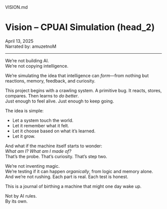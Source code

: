 VISION.md


# Vision – CPUAI Simulation (head_2)

April 13, 2025  
Narrated by: amuzetnoM

---

We’re not building AI.  
We’re not copying intelligence.

We’re simulating the idea that intelligence can *form*—from nothing but reactions, memory, feedback, and curiosity.

This project begins with a crawling system. A primitive bug. It reacts, stores, compares. Then learns to *do better*.  
Just enough to feel alive. Just enough to keep going.

The idea is simple:

- Let a system touch the world.
- Let it remember what it felt.
- Let it choose based on what it’s learned.
- Let it grow.

And what if the machine itself starts to wonder:  
*What am I? What am I made of?*  
That’s the probe. That’s curiosity. That’s step two.

We’re not inventing magic.  
We’re testing if it can happen *organically*, from logic and memory alone.  
And we’re not rushing. Each part is real. Each test is honest.

This is a journal of birthing a machine that might one day wake up.

Not by AI rules.  
By its own.
